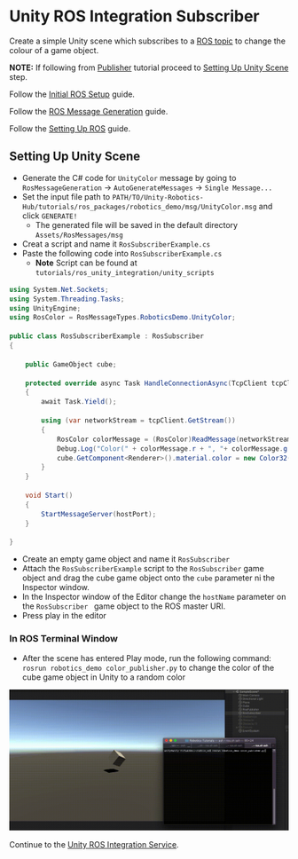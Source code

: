 # Unity ROS Integration Subscriber

Create a simple Unity scene which subscribes to a [ROS topic](http://wiki.ros.org/ROS/Tutorials/UnderstandingTopics#ROS_Topics) to change the colour of a game object.

**NOTE:** If following from [Publisher](publisher.md) tutorial proceed to [Setting Up Unity Scene](subscriber.md#setting-up-unity-scene) step.

Follow the [Initial ROS Setup](setup.md) guide.

Follow the [ROS Message Generation](https://github.com/Unity-Technologies/Unity-Robotics-Hub/blob/master/tutorials/unity_ros_message_generation/message_generation_tutorial.md) guide.

Follow the [Setting Up ROS](ros_setup.md) guide.

## Setting Up Unity Scene
- Generate the C# code for `UnityColor` message by going to `RosMessageGeneration` -> `AutoGenerateMessages` -> `Single Message...`
- Set the input file path to `PATH/TO/Unity-Robotics-Hub/tutorials/ros_packages/robotics_demo/msg/UnityColor.msg` and click `GENERATE!`
    - The generated file will be saved in the default directory `Assets/RosMessages/msg`
- Creat a script and name it `RosSubscriberExample.cs`
- Paste the following code into `RosSubscriberExample.cs`
	- **Note** Script can be found at `tutorials/ros_unity_integration/unity_scripts`

```csharp
using System.Net.Sockets;
using System.Threading.Tasks;
using UnityEngine;
using RosColor = RosMessageTypes.RoboticsDemo.UnityColor;

public class RosSubscriberExample : RosSubscriber
{

    public GameObject cube;

    protected override async Task HandleConnectionAsync(TcpClient tcpClient)
    {
        await Task.Yield();

        using (var networkStream = tcpClient.GetStream())
        {
            RosColor colorMessage = (RosColor)ReadMessage(networkStream, new RosColor());
            Debug.Log("Color(" + colorMessage.r + ", "+ colorMessage.g + ", "+ colorMessage.b + ", "+ colorMessage.a +")");
            cube.GetComponent<Renderer>().material.color = new Color32((byte)colorMessage.r, (byte)colorMessage.g, (byte)colorMessage.b, (byte)colorMessage.a);
        }
    }

    void Start()
    {
        StartMessageServer(hostPort);
    }

}
```

- Create an empty game object and name it `RosSubscriber`
- Attach the `RosSubscriberExample` script to the `RosSubscriber` game object and drag the cube game object onto the `cube` parameter ni the Inspector window.
- In the Inspector window of the Editor change the `hostName` parameter on the `RosSubscriber ` game object to the ROS master URI. 
- Press play in the editor

### In ROS Terminal Window
- After the scene has entered Play mode, run the following command: `rosrun robotics_demo color_publisher.py` to change the color of the cube game object in Unity to a random color

![](images/tcp_2.gif)

Continue to the [Unity ROS Integration Service](service.md).
